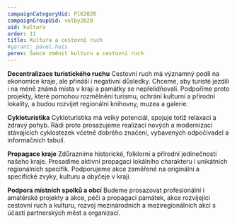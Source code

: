 ```yaml
---
campaignCategoryUid: PlK2020
campaignGroupUid: volby2020
uid: kultura
order: 11
title: Kultura a cestovní ruch
#garant: pavel.hais
perex: Šance změnit kulturu a cestovní ruch
---
```


**Decentralizace turistického ruchu**
Cestovní ruch má významný podíl na ekonomice kraje, ale přináší i negativní důsledky. Chceme, aby turisté jezdili i na méně známá místa v kraji a památky se nepřelidňovali. Podpoříme proto projekty, které pomohou rozmělnění turismu, ochrání kulturní a přírodní lokality, a budou rozvíjet regionální knihovny, muzea a galerie.

**Cykloturistika**
Cykloturistika má velký potenciál, spojuje totiž relaxaci a zdravý pohyb. Rádi proto prosazujeme  realizaci nových a modernizaci stávajících cyklostezek včetně dobrého značení, vybavených odpočívadel a informačních tabulí.

**Propagace kraje**
Zdůrazníme historické, folklorní a přírodní jedinečnosti našeho kraje. Prosadíme aktivní propagaci lokálního charakteru i unikátních regionálních specifik. Podporujeme akce zaměřené na originální a specifické zvyky, kulturu a obyčeje v kraji.

**Podpora místních spolků a obcí**
Budeme prosazovat  profesionální i amatérské projekty a akce, péči a propagaci památek, akce rozvíjející  cestovní ruch a kulturu, rozvoj mezinárodních a meziregionálních akcí s účastí partnerských měst a organizací.
